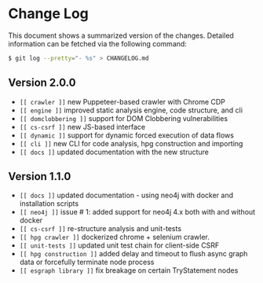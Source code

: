 # Change Log 

This document shows a summarized version of the changes. Detailed information can be fetched via the following command:

```bash
$ git log --pretty="- %s" > CHANGELOG.md
```


## Version 2.0.0

- `[[ crawler ]]` new Puppeteer-based crawler with Chrome CDP
- `[[ engine ]]` improved static analysis engine, code structure, and cli
- `[[ domclobbering ]]` support for DOM Clobbering vulnerabilities
- `[[ cs-csrf ]]` new JS-based interface
- `[[ dynamic ]]` support for dynamic forced execution of data flows
- `[[ cli ]]` new CLI for code analysis, hpg construction and importing
- `[[ docs ]]` updated documentation with the new structure


## Version 1.1.0

- `[[ docs ]]` updated documentation - using neo4j with docker and installation scripts
- `[[ neo4j ]]` issue # 1: added support for neo4j 4.x both with and without docker
- `[[ cs-csrf ]]` re-structure analysis and unit-tests
- `[[ hpg crawler ]]` dockerized chrome + selenium crawler.
- `[[ unit-tests ]]` updated unit test chain for client-side CSRF
- `[[ hpg construction ]]` added delay and timeout to flush async graph data or forcefully terminate node process
- `[[ esgraph library ]]` fix breakage on certain TryStatement nodes